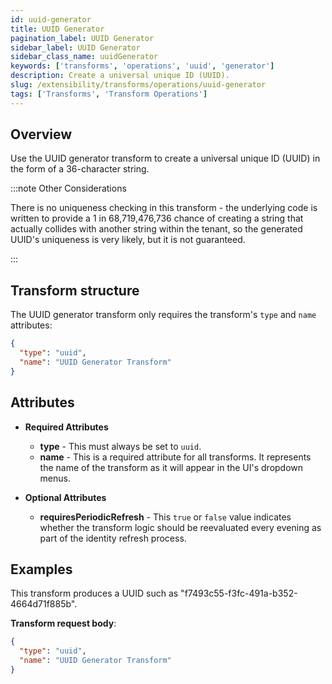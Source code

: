 ```yaml
---
id: uuid-generator
title: UUID Generator
pagination_label: UUID Generator
sidebar_label: UUID Generator
sidebar_class_name: uuidGenerator
keywords: ['transforms', 'operations', 'uuid', 'generator']
description: Create a universal unique ID (UUID).
slug: /extensibility/transforms/operations/uuid-generator
tags: ['Transforms', 'Transform Operations']
---
```


## Overview

Use the UUID generator transform to create a universal unique ID (UUID) in the form of a 36-character string.

:::note Other Considerations

There is no uniqueness checking in this transform - the underlying code is written to provide a 1 in 68,719,476,736 chance of creating a string that actually collides with another string within the tenant, so the generated UUID's uniqueness is very likely, but it is not guaranteed.

:::

## Transform structure

The UUID generator transform only requires the transform's `type` and `name` attributes:

```json
{
  "type": "uuid",
  "name": "UUID Generator Transform"
}
```

## Attributes

- **Required Attributes**

  - **type** - This must always be set to `uuid`.
  - **name** - This is a required attribute for all transforms. It represents the name of the transform as it will appear in the UI's dropdown menus.

- **Optional Attributes**
  - **requiresPeriodicRefresh** - This `true` or `false` value indicates whether the transform logic should be reevaluated every evening as part of the identity refresh process.

## Examples

This transform produces a UUID such as "f7493c55-f3fc-491a-b352-4664d71f885b".

**Transform request body**:

```json
{
  "type": "uuid",
  "name": "UUID Generator Transform"
}
```
